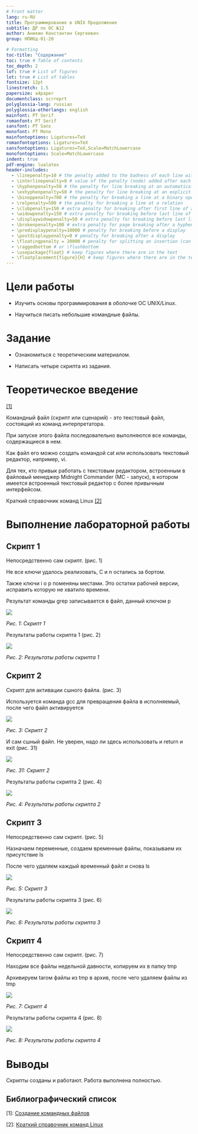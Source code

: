```yaml
---
# Front matter
lang: ru-RU
title: Программирование в UNIX Продолжение
subtitle: ДР по ОС №12
author: Аникин Константин Сергеевич
group: НПИбд-01-20

# Formatting
toc-title: "Содержание"
toc: true # Table of contents
toc_depth: 2
lof: true # List of figures
lot: true # List of tables
fontsize: 12pt
linestretch: 1.5
papersize: a4paper
documentclass: scrreprt
polyglossia-lang: russian
polyglossia-otherlangs: english
mainfont: PT Serif
romanfont: PT Serif
sansfont: PT Sans
monofont: PT Mono
mainfontoptions: Ligatures=TeX
romanfontoptions: Ligatures=TeX
sansfontoptions: Ligatures=TeX,Scale=MatchLowercase
monofontoptions: Scale=MatchLowercase
indent: true
pdf-engine: lualatex
header-includes:
  - \linepenalty=10 # the penalty added to the badness of each line within a paragraph (no associated penalty node) Increasing the value makes tex try to have fewer lines in the paragraph.
  - \interlinepenalty=0 # value of the penalty (node) added after each line of a paragraph.
  - \hyphenpenalty=50 # the penalty for line breaking at an automatically inserted hyphen
  - \exhyphenpenalty=50 # the penalty for line breaking at an explicit hyphen
  - \binoppenalty=700 # the penalty for breaking a line at a binary operator
  - \relpenalty=500 # the penalty for breaking a line at a relation
  - \clubpenalty=150 # extra penalty for breaking after first line of a paragraph
  - \widowpenalty=150 # extra penalty for breaking before last line of a paragraph
  - \displaywidowpenalty=50 # extra penalty for breaking before last line before a display math
  - \brokenpenalty=100 # extra penalty for page breaking after a hyphenated line
  - \predisplaypenalty=10000 # penalty for breaking before a display
  - \postdisplaypenalty=0 # penalty for breaking after a display
  - \floatingpenalty = 20000 # penalty for splitting an insertion (can only be split footnote in standard LaTeX)
  - \raggedbottom # or \flushbottom
  - \usepackage{float} # keep figures where there are in the text
  - \floatplacement{figure}{H} # keep figures where there are in the text
---
```


# Цели работы

- Изучить основы программирования в оболочке ОС UNIX/Linux. 

- Научиться писать небольшие командные файлы.


# Задание

- Ознакомиться с теоретическим материалом.

- Написать четыре скрипта из задания.

# Теоретическое введение 

[[1]](http://esyr.org/uneex_disc/mounted/FreeCode/167/linux_shell/praktika_linux_12.htm)

Командный файл (скрипт или сценарий) - это текстовый файл, состоящий из команд интерпретатора. 

При запуске этого файла последовательно выполняются все команды, содержащиеся в нем.

Как файл его можно создать командой cat или использовать текстовый редактор, например, vi. 

Для тех, кто привык работать с текстовым редактором, встроенным в файловый менеджер Midnight Commander (MC - запуск), в котором имеется встроенный текстовый редактор с более привычным интерфейсом.

Краткий справочник команд Linux [[2]](https://hpc.icc.ru/documentation/cmnds.pdf)

# Выполнение лабораторной работы

## Скрипт 1

Непосредственно сам скрипт. (рис. 1)

Не все ключи удалось реализовать, C и n остались за бортом.

Также ключи i o p поменяны местами. Это остатки рабочей версии, исправить которую не хватило времени.

Результат команды grep записывается в файл, данный ключом p

![](https://raw.githubusercontent.com/RituLiot/os-12/main/images/11.png)

*Рис. 1: Скрипт 1*

Результаты работы скрипта 1 (рис. 2)

![](https://raw.githubusercontent.com/RituLiot/os-12/main/images/12.png)

*Рис. 2: Результаты работы скрипта 1*

## Скрипт 2

Скрипт для активации cшного файла. (рис. 3)

Используется команда gcc для превращения файла в исполняемый, после чего файл активируется

![](https://raw.githubusercontent.com/RituLiot/os-12/main/images/21.png)

*Рис. 3: Скрипт 2*

И сам сшный файл. Не уверен, надо ли здесь использовать и return и exit (рис. 31)

![](https://raw.githubusercontent.com/RituLiot/os-12/main/images/22.png)

*Рис. 31: Скрипт 2*

Результаты работы скрипта 2 (рис. 4)

![](https://raw.githubusercontent.com/RituLiot/os-12/main/images/23.png)

*Рис. 4: Результаты работы скрипта 2*

## Скрипт 3

Непосредственно сам скрипт. (рис. 5)

Назначаем переменные, создаем временные файлы, показываем их присутствие ls

После чего удаляем каждый временный файл и снова ls

![](https://raw.githubusercontent.com/RituLiot/os-12/main/images/31.png)

*Рис. 5: Скрипт 3*

Результаты работы скрипта 3 (рис. 6)

![](https://raw.githubusercontent.com/RituLiot/os-12/main/images/32.png)

*Рис. 6: Результаты работы скрипта 3*

## Скрипт 4

Непосредственно сам скрипт. (рис. 7)

Находим все файлы недельной давности, копируем их в папку tmp

Архивируем tarом файлы из tmp в архив, после чего удаляем файлы из tmp

![](https://raw.githubusercontent.com/RituLiot/os-12/main/images/41.png)

*Рис. 7: Скрипт 4*

Результаты работы скрипта 4 (рис. 8)

![](https://raw.githubusercontent.com/RituLiot/os-12/main/images/42.png)

*Рис. 8: Результаты работы скрипта 4*

# Выводы

Скрипты созданы и работают. Работа выполнена полностью.

## Библиографический список

[1]: [Создание командных файлов](http://esyr.org/uneex_disc/mounted/FreeCode/167/linux_shell/praktika_linux_12.htm)

[2]: [Краткий справочник команд Linux](https://hpc.icc.ru/documentation/cmnds.pdf)
